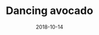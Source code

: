 ---
layout: work
title: Dancing avocado
client:
displayDate: 14 oktober 2018
date: 2018-10-14
intro: Een CSS animatie van een dansende avocado
url: https://codepen.io/joseewouters/full/YJrxwZ
stack: HTML, CSS, SVG
---